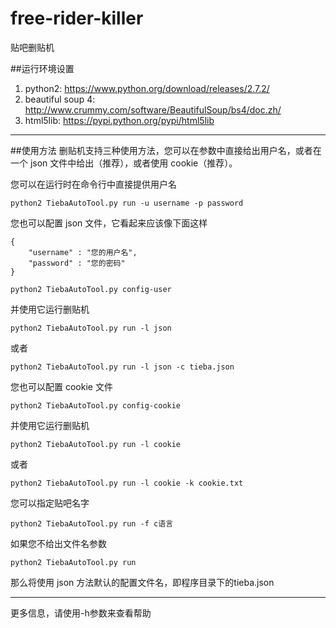 # free-rider-killer
贴吧删贴机

##运行环境设置
1. python2: https://www.python.org/download/releases/2.7.2/
2. beautiful soup 4: http://www.crummy.com/software/BeautifulSoup/bs4/doc.zh/
3. html5lib: https://pypi.python.org/pypi/html5lib

----------


##使用方法
删贴机支持三种使用方法，您可以在参数中直接给出用户名，或者在一个 json 文件中给出（推荐），或者使用 cookie（推荐）。

您可以在运行时在命令行中直接提供用户名

`python2 TiebaAutoTool.py run -u username -p password`

您也可以配置 json 文件，它看起来应该像下面这样

    {
        "username" : "您的用户名",
        "password" : "您的密码"
    }

`python2 TiebaAutoTool.py config-user`

并使用它运行删贴机

`python2 TiebaAutoTool.py run -l json`

或者

`python2 TiebaAutoTool.py run -l json -c tieba.json`

您也可以配置 cookie 文件

`python2 TiebaAutoTool.py config-cookie`

并使用它运行删贴机

`python2 TiebaAutoTool.py run -l cookie`

或者

`python2 TiebaAutoTool.py run -l cookie -k cookie.txt`

您可以指定贴吧名字

`python2 TiebaAutoTool.py run -f c语言`

如果您不给出文件名参数

`python2 TiebaAutoTool.py run`

那么将使用 json 方法默认的配置文件名，即程序目录下的tieba.json


----------


更多信息，请使用-h参数来查看帮助

